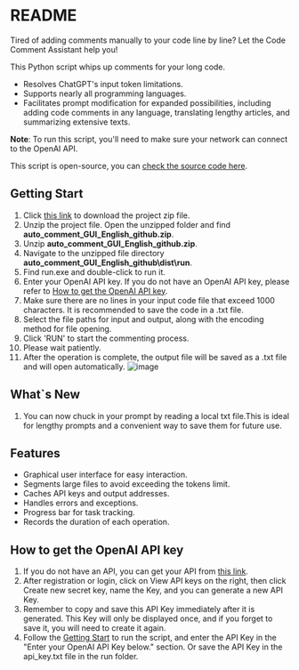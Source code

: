 # README

Tired of adding comments manually to your code line by line? Let the Code Comment Assistant help you! 

This Python script whips up comments for your long code.

- Resolves ChatGPT's input token limitations.
- Supports nearly all programming languages.
- Facilitates prompt modification for expanded possibilities, including adding code comments in any language, translating lengthy articles, and summarizing extensive texts.

**Note**: To run this script, you'll need to make sure your network can connect to the OpenAI API.

This script is open-source, you can [check the source code here](https://github.com/RaycarlLei/Add-Comments-to-Your-Codes/blob/main/run.py).

## Getting Start

1. Click [this link](https://raw.githubusercontent.com/RaycarlLei/Add-Comments-to-Your-Codes/main/auto_comment_GUI_English_github.zip) to download the project zip file.
2. Unzip the project file. Open the unzipped folder and find __auto_comment_GUI_English_github.zip__.
3. Unzip __auto_comment_GUI_English_github.zip__.
4. Navigate to the unzipped file directory __auto_comment_GUI_English_github\dist\run__.
5. Find run.exe and double-click to run it.
6. Enter your OpenAI API key. If you do not have an OpenAI API key, please refer to [How to get the OpenAI API key](https://github.com/RaycarlLei/Add-Comments-to-Your-Codes#how-to-get-the-openai-api-key).
7. Make sure there are no lines in your input code file that exceed 1000 characters. It is recommended to save the code in a .txt file.
8. Select the file paths for input and output, along with the encoding method for file opening.
9. Click 'RUN' to start the commenting process.
10. Please wait patiently.
11. After the operation is complete, the output file will be saved as a .txt file and will open automatically.
![image](https://github.com/RaycarlLei/Add-Comments-to-Your-Codes/assets/38275852/a8262406-5472-44a9-ae57-da586681ef51)

## What`s New
1. You can now chuck in your prompt by reading a local txt file.This is ideal for lengthy prompts and a convenient way to save them for future use.

## Features

- Graphical user interface for easy interaction.
- Segments large files to avoid exceeding the tokens limit.
- Caches API keys and output addresses.
- Handles errors and exceptions.
- Progress bar for task tracking.
- Records the duration of each operation.

## How to get the OpenAI API key

1. If you do not have an API, you can get your API from [this link](https://platform.openai.com/account/api-keys).
2. After registration or login, click on View API keys on the right, then click Create new secret key, name the Key, and you can generate a new API Key.
3. Remember to copy and save this API Key immediately after it is generated. This Key will only be displayed once, and if you forget to save it, you will need to create it again.
4. Follow the [Getting Start](https://github.com/RaycarlLei/Add-Comments-to-Your-Codes#getting-start) to run the script, and enter the API Key in the "Enter your OpenAI API Key below." section. Or save the API Key in the api_key.txt file in the run folder.
